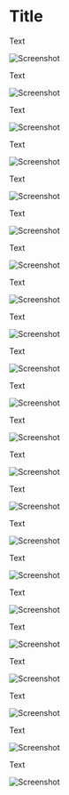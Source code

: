 # Title

Text

![Screenshot](images/Screenshot_1.png)


Text

![Screenshot](images/Screenshot_2.png)


Text

![Screenshot](images/Screenshot_3.png)


Text

![Screenshot](images/Screenshot_4.png)


Text

![Screenshot](images/Screenshot_5.png)


Text

![Screenshot](images/Screenshot_6.png)


Text

![Screenshot](images/Screenshot_7.png)


Text

![Screenshot](images/Screenshot_8.png)


Text

![Screenshot](images/Screenshot_9.png)


Text

![Screenshot](images/Screenshot_10.png)


Text

![Screenshot](images/Screenshot_11.png)


Text

![Screenshot](images/Screenshot_12.png)


Text

![Screenshot](images/Screenshot_13.png)


Text

![Screenshot](images/Screenshot_14.png)


Text

![Screenshot](images/Screenshot_15.png)


Text

![Screenshot](images/Screenshot_16.png)


Text

![Screenshot](images/Screenshot_17.png)


Text

![Screenshot](images/Screenshot_18.png)


Text

![Screenshot](images/Screenshot_19.png)


Text

![Screenshot](images/Screenshot_20.png)


Text

![Screenshot](images/Screenshot_21.png)


Text

![Screenshot](images/Screenshot_22.png)

